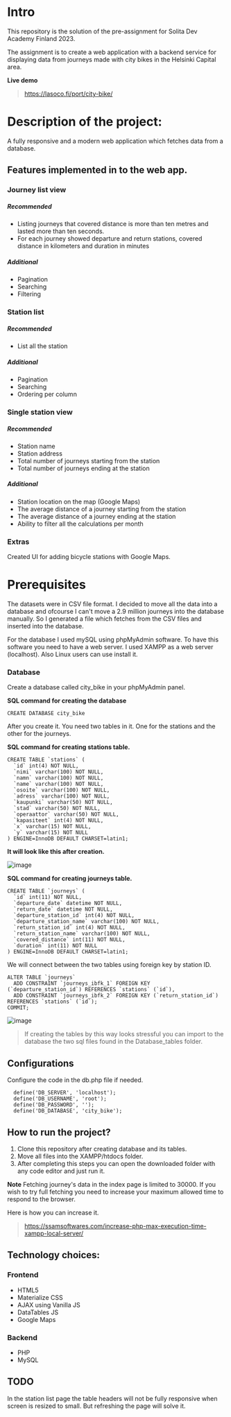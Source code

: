 # Intro
This repository is the solution of the pre-assignment for Solita Dev Academy Finland 2023.


The assignment is to create a web application with a backend service for displaying data from journeys made with city bikes in the Helsinki Capital area.

**Live demo**
>https://lasoco.fi/port/city-bike/

# Description of the project:
A fully responsive and a modern web application which fetches data from a database.

## Features implemented in to the web app. 

### Journey list view
##### Recommended
* Listing journeys that covered distance is more than ten metres and lasted more than ten seconds. 
* For each journey showed departure and return stations, covered distance in kilometers and duration in minutes

##### Additional
* Pagination
* Searching
* Filtering

### Station list
##### Recommended
* List all the station

##### Additional
* Pagination
* Searching
* Ordering per column

### Single station view
##### Recommended
* Station name
* Station address
* Total number of journeys starting from the station
* Total number of journeys ending at the station

##### Additional
* Station location on the map (Google Maps)
* The average distance of a journey starting from the station
* The average distance of a journey ending at the station
* Ability to filter all the calculations per month

### Extras
Created UI for adding bicycle stations with Google Maps.

# Prerequisites
The datasets were in CSV file format. I decided to move all the data into a database and ofcourse I can't move a 2.9 million journeys into the database manually. So I generated a file which fetches from the CSV files and inserted into the database.

For the database I used mySQL using phpMyAdmin software. To have this software you need to have a web server. I used XAMPP as a web server (localhost). Also Linux users can use install it.

### Database

Create a database called city_bike in your phpMyAdmin panel.

**SQL command for creating the database**

```
CREATE DATABASE city_bike
```
After you create it. You need two tables in it. One for the stations and the other for the journeys.

**SQL command for creating stations table.**

```
CREATE TABLE `stations` (
  `id` int(4) NOT NULL,
  `nimi` varchar(100) NOT NULL,
  `namn` varchar(100) NOT NULL,
  `name` varchar(100) NOT NULL,
  `osoite` varchar(100) NOT NULL,
  `adress` varchar(100) NOT NULL,
  `kaupunki` varchar(50) NOT NULL,
  `stad` varchar(50) NOT NULL,
  `operaattor` varchar(50) NOT NULL,
  `kapasiteet` int(4) NOT NULL,
  `x` varchar(15) NOT NULL,
  `y` varchar(15) NOT NULL
) ENGINE=InnoDB DEFAULT CHARSET=latin1;
```
**It will look like this after creation.**

![image](https://user-images.githubusercontent.com/43959036/210271389-9523442b-7591-4149-afdb-eaef6e86968f.png)


**SQL command for creating journeys table.**

```
CREATE TABLE `journeys` (
  `id` int(11) NOT NULL,
  `departure_date` datetime NOT NULL,
  `return_date` datetime NOT NULL,
  `departure_station_id` int(4) NOT NULL,
  `departure_station_name` varchar(100) NOT NULL,
  `return_station_id` int(4) NOT NULL,
  `return_station_name` varchar(100) NOT NULL,
  `covered_distance` int(11) NOT NULL,
  `duration` int(11) NOT NULL
) ENGINE=InnoDB DEFAULT CHARSET=latin1;
```
We will connect between the two tables using foreign key by station ID.

```
ALTER TABLE `journeys`
  ADD CONSTRAINT `journeys_ibfk_1` FOREIGN KEY (`departure_station_id`) REFERENCES `stations` (`id`),
  ADD CONSTRAINT `journeys_ibfk_2` FOREIGN KEY (`return_station_id`) REFERENCES `stations` (`id`);
COMMIT;
```
![image](https://user-images.githubusercontent.com/43959036/210271344-f32662b2-11bf-4b6d-866e-ef655f59dbae.png)

>If creating the tables by this way looks stressful you can import to the database the two sql files found in the Database_tables folder. 

## Configurations
Configure the code in the db.php file if needed.
```
  define('DB_SERVER', 'localhost');
  define('DB_USERNAME', 'root');
  define('DB_PASSWORD', '');
  define('DB_DATABASE', 'city_bike');
```

## How to run the project?
1. Clone this repository after creating database and its tables. 
2. Move all files into the XAMPP/htdocs folder.  
3. After completing this steps you can open the downloaded folder with any code editor and just run it.


**Note** Fetching journey's data in the index page is limited to 30000. If you wish to try full fetching you need to increase your maximum allowed time to respond to the browser.

Here is how you can increase it.
>https://ssamsoftwares.com/increase-php-max-execution-time-xampp-local-server/

## Technology choices:
### Frontend
* HTML5
* Materialize CSS
* AJAX using Vanilla JS
* DataTables JS
* Google Maps

### Backend
* PHP
* MySQL

## TODO
In the station list page the table headers will not be fully responsive when screen is resized to small. But refreshing the page will solve it. 
